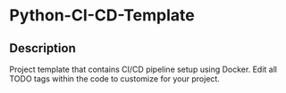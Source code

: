 # Python-CI-CD-Template

## Description
Project template that contains CI/CD pipeline setup using Docker. Edit all TODO tags within the code to customize for your project.